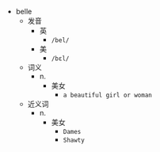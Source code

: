 - belle
  - 发音
    - 英
      - `/bel/`
    - 美
      - `/bɛl/`
  - 词义
    - n.
      - 美女
        - `a beautiful girl or woman`
  - 近义词
    - n.
      - 美女
        - `Dames`
        - `Shawty`
